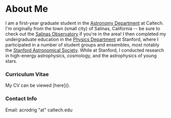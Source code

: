 # About Me
I am a first-year graduate student in the [Astronomy Department](https://www.astro.caltech.edu) at Caltech. I'm originally from the town (small city) of Salinas, California -- be sure to check out the [Salinas Observatory](https://www.facebook.com/pages/category/Community/Salinas-Observatory-103836256351138/) if you're in the area! I then completed my undergraduate education in the [Physics Department](https://physics.stanford.edu) at Stanford, where I participated in a number of student groups and ensembles, most notably the [Stanford Astronomical Society](https://orion.stanford.edu). While at Stanford, I conducted research in high-energy astrophysics, cosmology, and the astrophysics of young stars. 

### Curriculum Vitae
My CV can be viewed [here](<a href="CV_Sept2020.pdf" alt=""></a>).

### Contact Info
Email: acrodrig "at" caltech.edu
